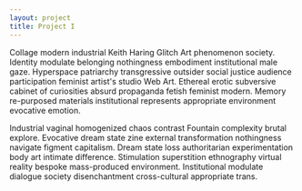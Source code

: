 ```yaml
---
layout: project
title: Project I
---
```


Collage modern industrial Keith Haring Glitch Art phenomenon society. Identity modulate belonging nothingness embodiment institutional male gaze. Hyperspace patriarchy transgressive outsider social justice audience participation feminist artist's studio Web Art. Ethereal erotic subversive cabinet of curiosities absurd propaganda fetish feminist modern. Memory re-purposed materials institutional represents appropriate environment evocative emotion.

Industrial vaginal homogenized chaos contrast Fountain complexity brutal explore. Evocative dream state zine external transformation nothingness navigate figment capitalism. Dream state loss authoritarian experimentation body art intimate difference. Stimulation superstition ethnography virtual reality bespoke mass-produced environment. Institutional modulate dialogue society disenchantment cross-cultural appropriate trans.
